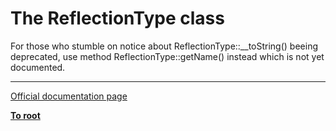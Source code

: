 # The ReflectionType class



For those who stumble on notice about ReflectionType::__toString() beeing deprecated, use method ReflectionType::getName() instead which is not yet documented.  

---

[Official documentation page](https://www.php.net/manual/en/class.reflectiontype.php)

**[To root](/README.md)**